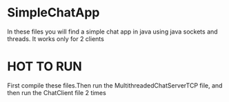 # SimpleChatApp
In these files you will find a simple chat app in java using java sockets and threads.
It works only for 2 clients
# HOT TO RUN
First compile these files.Then run the MultithreadedChatServerTCP file,
and then run the ChatClient file 2 times

